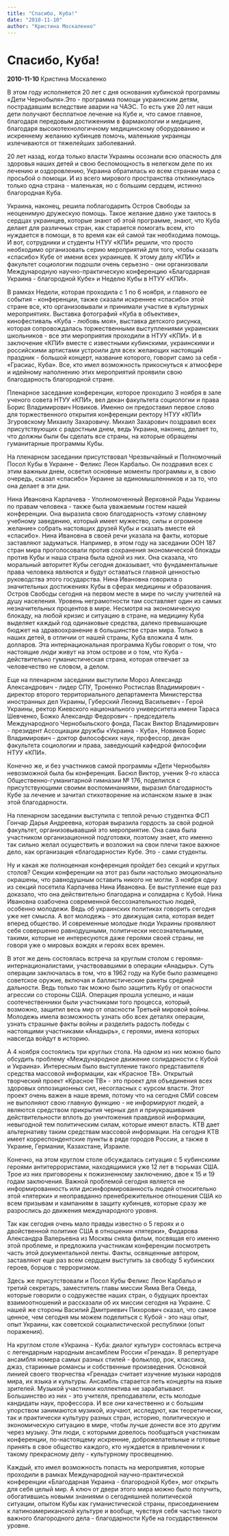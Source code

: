 ```yaml
---
title: "Спасибо, Куба!"
date: "2010-11-10"
author: "Кристина Москаленко"
---
```


# Спасибо, Куба!

**2010-11-10** Кристина Москаленко

В этом году исполняется 20 лет c дня основания кубинской программы «Дети Чернобыля».Это - программа помощи украинским детям, пострадавшим вследствие аварии на ЧАЭС. То есть уже 20 лет наши дети получают бесплатное лечение на Кубе и, что самое главное, благодаря передовым достижениям в фармакологии и медицине, благодаря высокотехнологичному медицинскому оборудованию и искреннему желанию кубинцев помочь, маленькие украинцы излечиваются от тяжелейших заболеваний.

20 лет назад, когда только власти Украины осознали всю опасность для здоровья наших детей и свою беспомощность в нелегком деле по их лечению и оздоровлению, Украина обратилась ко всем странам мира с просьбой о помощи. И из всего мирового пространства откликнулась только одна страна - маленькая, но с большим сердцем, истинно благородная Куба.

Украина, наконец, решила поблагодарить Остров Свободы за неоценимую дружескую помощь. Такое желание давно уже таилось в сердцах украинцев, которые знают об этой программе, знают, что Куба делает для различных стран, как старается помогать всем, кто нуждается в помощи, в то время как ей самой так необходима помощь. И вот, сотрудники и студенты НТУУ «КПИ» решили, что просто необходимо организовать серию мероприятий для того, чтобы сказать «спасибо» Кубе от имени всех украинцев. К этому делу «КПИ» и факультет социологии подошли очень серьезно - они организовали Международную научно-практическую конференцию «Благодарная Украина - благородной Кубе» и Неделю Кубы в НТУУ «КПИ».

В рамках Недели, которая проходила с 1 по 6 ноября, и главного ее события - конференции, также сказали искреннее «спасибо» этой стране все, кто организовывали и принимали участие в культурных мероприятиях. Выставка фотографий «Куба в объективе», кинофестиваль «Куба - любовь моя», выставка детского рисунка, которая сопровождалась торжественными выступлениями украинских школьников - все эти мероприятия проходили в НТУУ «КПИ». И в заключение «КПИ» вместе с известными кубинскими, украинскими и российскими артистами устроили для всех желающих настоящий праздник - большой концерт, название которого, говорит само за себя - «Грасиас, Куба». Все, кто имел возможность прикоснуться к атмосфере и идейному наполнению этих мероприятий проявили свою благодарность благородной стране.

Пленарное заседание конференции, которое проходило 3 ноября в зале ученого совета НТУУ «КПИ», вел декан факультета социологии и права Борис Владимирович Новиков. Именно он предоставил первое слово для торжественного открытия конференции ректору НТУУ «КПИ» Згуровскому Михаилу Захаровичу. Михаил Захарович поздравил всех присутствующих с радостным днем, ведь Украина, наконец, делает то, что должны были бы сделать все страны, на которые обращены гуманитарные программы Кубы.

На пленарном заседании присутствовал Чрезвычайный и Полномочный Посол Кубы в Украине - Феликс Леон Карбальо. Он поздравил всех с этим важным днем, осветил основные моменты программы и, в свою очередь, сказал «спасибо» Украине за единомышленников и за то, что она делает в эти дни.

Нина Ивановна Карпачева - Уполномоченный Верховной Рады Украины по правам человека - также была уважаемым гостем нашей конференции. Она выразила свою благодарность «этому славному учебному заведению, который имеет мужество, силы и огромное желание» собрать настоящих друзей Кубы и сказать вместе ей «спасибо». Нина Ивановна в своей речи указала на факты, которые заставляют задуматься. Например, в этом году на заседании ООН 187 стран мира проголосовали против сохранения экономической блокады против Кубы и наша страна была одной из них. Она сказала, что моральный авторитет Кубы сегодня доказывает, что фундаментальные права человека являются и будут оставаться главной ценностью руководства этого государства. Нина Ивановна говорила о значительных достижениях Кубы в сферах медицины и образования. Остров Свободы сегодня на первом месте в мире по числу учителей на душу населения. Уровень неграмотности там составляет один из самых незначительных процентов в мире. Несмотря на экономическую блокаду, на любой кризис и ситуацию в стране, на медицину Куба выделяет каждый год одинаковые средства, далеко превышающие бюджет на здравоохранение в большинстве стран мира. Только в наших детей, в отличии от нашей страны, Куба вложила 4 млн. долларов. Эта интернациональная программа Кубы говорит о том, что настоящие *люди* живут на этом острове и о том, что Куба - действительно гуманистическая страна, которая отвечает за человечество не словом, а делом.

Еще на пленарном заседании выступили Мороз Александр Александрович - лидер СПУ, Троненко Ростислав Владимирович - директор второго территориального департамента Министерства иностранных дел Украины, Губерский Леонид Васильевич - Герой Украины, ректор Киевского национального университета имени Тараса Шевченко, Божко Александр Федорович - председатель Международного Чернобыльского фонда, Пасак Виктор Владимирович - президент Ассоциации дружбы «Украина - Куба», Новиков Борис Владимирович - доктор философских наук, профессор, декан факультета социологии и права, заведующий кафедрой философии НТУУ «КПИ».

Конечно же, и без участников самой программы «Дети Чернобыля» невозможной была бы конференция. Басюл Виктор, ученик 9-го класса Общественно-гуманитарной гимназии № 176, поделился с присутствующими своими воспоминаниями, выразил благодарность Кубе за лечение и зачитал стихотворение на испанском языке в знак этой благодарности.

На пленарном заседании выступила с теплой речью студентка ФСП Гончар Дарья Андреевна, которая выразила гордость за свой родной факультет, организовывавший это мероприятие. Она сама была участником организационной подготовки, поэтому знает, кто именно так сильно желал осуществить и возложил на свои плечи такое важное дело, как организация «благодарности» Кубе. Это - сами студенты.

Ну и какая же полноценная конференция пройдет без секций и круглых столов? Секции конференции на этот раз были настолько эмоционально окрашены, что равнодушным оставить никого не могли. 3 ноября одну из секций посетила Карпачева Нина Ивановна. Ее выступление еще раз доказало, что она действительно благодарна и солидарна с Кубой. Нина Ивановна озабочена современной бессознательностью людей, особенно молодежи. Ведь об украинских политиках говорить сегодня уже нет смысла. А вот молодежь - это движущая сила, которая ведет вперед общество. И современные молодые люди Украины проявляют себя совершенно равнодушными, политически несознательными, такими, которые не интересуются даже героями своей страны, не говоря уже о мировых вождях и героях всех времен.

В этот же день состоялась встреча за круглым столом с героями-интернационалистами, участвовавшими в операции «Анадырь». Суть операции заключалась в том, что в 1962 году на Кубе было размещено советское оружие, включая и баллистические ракеты средней дальности. Ведь только так можно было защитить Кубу от опасности агрессии со стороны США. Операция прошла успешно, и наши соотечественники были участниками того процесса, который, возможно, защитил весь мир от опасности Третьей мировой войны. Молодежь имела возможность узнать обо всех деталях операции, узнать страшные факты войны и разделить радость победы с настоящими участниками «Анадырь», с героями, имена которых навсегда войдут в историю.

А 4 ноября состоялись три круглых стола. На одном из них можно было обсудить проблему «Международное движение солидарности с Кубой и Украина». Интересным было выступление такого представителя средства массовой информации, как «Красное ТВ». Открытый творческий проект «Красное ТВ» - это проект для объединения всех здоровых оппозиционных сил, несогласных с курсом власти. Этот проект очень важен в наше время, потому что на сегодня СМИ совсем не выполняют свою главную функцию - не информируют людей, а являются средством прикрытия черных дел и приукрашивания действительности вплоть до уничтожения правдивой информации, невыгодной тем политическим силам, которые имеют власть. КТВ дает альтернативу таким средствам массовой информации. На сегодня КТВ имеет корреспондентские пункты в ряде городов России, а также в Украине, Германии, Казахстане, Израиле.

Конечно, на этом круглом столе обсуждалась ситуация с 5 кубинскими героями антитеррористами, находящимися уже 12 лет в тюрьмах США. Трое из них приговорены к пожизненному заключению, двое к 15 и 19 годам заключения. Важной проблемой сегодня является не информированность или дисинформированность людей относительно этой «пятерки» и неоправданно пренебрежительное отношения США ко всем призывам и кампаниям в защиту кубинцев, которые сразу же разрослись до движения международного уровня.

Так как сегодня очень мало правды известно о 5 героях и о двойственной политике США в отношении «пятерки», Фидарова Александра Валерьевна из Москвы сняла фильм, посвящая его именно этой проблеме, и предложила участникам конференции посмотреть часть этой документальной ленты. Факты, освященные автором, заставляют еще раз всем сердцем выступить за свободу 5 кубинских героев, борцов с терроризмом.

Здесь же присутствовали и Посол Кубы Феликс Леон Карбальо и третий секретарь, заместитель главы миссии Яима Вега Оведа, которые говорили о содружестве наших стран, о будущих проектах взаимоотношений и рассказали об их миссии сегодня на Украине. С нашей же стороны Василий Дмитриевич Пихорович сказал, что самое ценное, чем сегодня мы можем поделиться с Кубой - это наш опыт, опыт Украины, как советской социалистической республики (опыт поражения).

На круглом столе «Украина - Куба: диалог культур» состоялась встреча с легендарным народным ансамблем России «Гренада». В репертуаре ансамбля номера самых разных стилей - фольклор, рок, классика, джаз, старинные романсы и собственные произведения. Основной линией своего творчества «Гренада» считает изучение музыки народов мира, их языка и культуры. Ансамбль старается петь концерты на языке зрителей. Музыкой участники коллектива не зарабатывают. Большинство из них - это учителя, преподаватели, есть молодые кандидаты наук, профессора. И все они качественно и с большим упорством занимаются музикой, изучают, исследуют, как теоретически, так и практически культуру разных стран, историю, политическую и экономическую ситуацию в мире, чтобы лучше донести все это другим через музыку. Эти люди, с которыми довелось пообщаться участникам конференции, по-настоящему искренние, доброжелательные и готовые принять в свое общество каждого, кто нуждается в привлечении к такому прекрасному делу - культурному просвещению.

Каждый, кто имел возможность попасть на мероприятия, которые проходили в рамках Международной научно-практической конференции «Благодарная Украина - благородной Кубе», мог открыть для себя целый мир. А ключ от двери этого мира можно было получить, обогатившись новыми знаниями о сегодняшней политической ситуации, опытом Кубы как гуманистической страны, присоединением к латиноамериканской культуре и вообще, чувствуя себя частью такого важного благородного дела - благодарности Кубе на государственном уровне.